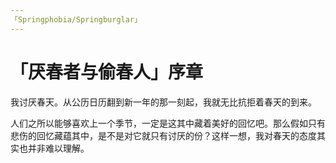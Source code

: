 ```yaml
---
「Springphobia/Springburglar」
---
```






#  「厌春者与偷春人」序章

我讨厌春天。从公历日历翻到新一年的那一刻起，我就无比抗拒着春天的到来。

人们之所以能够喜欢上一个季节，一定是这其中藏着美好的回忆吧。那么假如只有悲伤的回忆藏蕴其中，是不是对它就只有讨厌的份？这样一想，我对春天的态度其实也并非难以理解。







